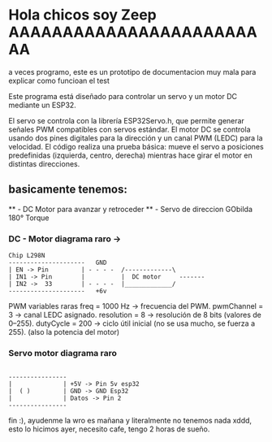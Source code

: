 # Hola chicos soy Zeep AAAAAAAAAAAAAAAAAAAAAAAAA
a veces programo, este es un prototipo de documentacion muy mala para explicar como funcioan el test

Este programa está diseñado para controlar un servo y un motor DC mediante un ESP32.

El servo se controla con la librería ESP32Servo.h, que permite generar señales PWM compatibles con servos estándar.
El motor DC se controla usando dos pines digitales para la dirección y un canal PWM (LEDC) para la velocidad.
El código realiza una prueba básica: mueve el servo a posiciones predefinidas (izquierda, centro, derecha) mientras hace girar el motor en distintas direcciones.

## basicamente tenemos:

** - DC Motor para avanzar y retroceder
** - Servo de direccion GObilda 180° Torque

### DC - Motor diagrama raro ->
```
Chip L298N 
---------------------   GND       
| EN -> Pin         | - - - -  /-------------\
| IN1 -> Pin        |          |  DC motor     -------
| IN2 ->  33        | - - - -  |_____________/
---------------------   +6v
```

PWM variables raras
freq = 1000 Hz → frecuencia del PWM.
pwmChannel = 3 → canal LEDC asignado.
resolution = 8 → resolución de 8 bits (valores de 0–255).
dutyCycle = 200 → ciclo útil inicial (no se usa mucho, se fuerza a 255). (also la potencia del motor)


### Servo motor diagrama raro
```

----------------
|              | +5V -> Pin 5v esp32
|  ( )         | GND -> GND Esp32
|              | Datos -> Pin 2 
----------------
```
fin :), ayudenme la wro es mañana y literalmente no tenemos nada xddd, esto lo hicimos ayer, necesito cafe, tengo 2 horas de sueño. 
